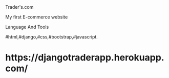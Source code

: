 <div >
  <h>Trader's.com </h1>
  <p>My first E-commerce website </p>
  <p>Language And Tools </p>
  <p>
    #html,#django,#css,#bootstrap,#javascript.
  </p>
  <h1>https://djangotraderapp.herokuapp.com/</h1>
  </div>
  
  
  
